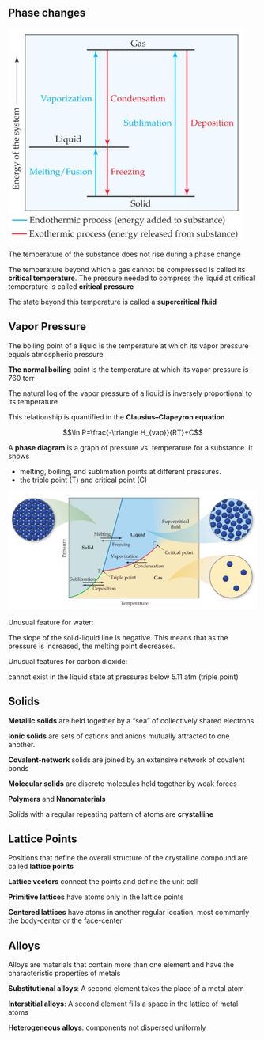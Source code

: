 ## Phase changes
![avatar](img/10.14.1.png)

The temperature of the substance does not rise during a phase change

The temperature beyond which a gas cannot be compressed is called its **critical temperature**. The pressure needed to compress the liquid at critical temperature is called **critical pressure**

The state beyond this temperature is called a **supercritical fluid**

## Vapor Pressure
The boiling point of a liquid is the temperature at which its vapor pressure equals atmospheric pressure

**The normal boiling** point is the temperature at which its vapor pressure is 760 torr

The natural log of the vapor pressure of a liquid is inversely proportional to its temperature

This relationship is quantified in the **Clausius–Clapeyron equation**

$$\ln P=\frac{-\triangle H_{vap}}{RT}+C$$

A **phase diagram** is a graph of pressure vs. temperature for a substance. It shows
+ melting, boiling, and sublimation points at different pressures.
+ the triple point (T) and critical point (C)

![avatar](img/10.14.2.png)

Unusual feature for water:

The slope of the solid-liquid line is negative. This means that as the pressure is increased, the melting point decreases.

Unusual features for carbon dioxide:

cannot exist in the liquid state at pressures below 5.11 atm (triple point)

## Solids
**Metallic solids** are held together by a “sea” of collectively shared electrons

**Ionic solids** are sets of cations and anions mutually attracted to one another.

**Covalent-network** solids are joined by an extensive network of covalent bonds

**Molecular solids** are discrete molecules held together by weak forces

**Polymers** and **Nanomaterials**

Solids with a regular repeating pattern of atoms are **crystalline**

## Lattice Points

Positions that define the overall structure of the crystalline compound are called **lattice points**

**Lattice vectors** connect the points and define the unit cell

**Primitive lattices** have atoms only in the lattice points

**Centered lattices** have atoms in another regular location, most commonly the body-center or the face-center

## Alloys
Alloys are materials that contain more than one element and have the characteristic properties of metals

**Substitutional alloys**: A second element takes the place of a metal atom

**Interstitial alloys**: A second element fills a space in the lattice of metal atoms

**Heterogeneous alloys**: components not dispersed uniformly